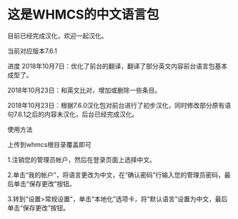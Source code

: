 <h1>这是WHMCS的中文语言包</h1>

目前已经完成汉化，欢迎一起汉化。

当前对应版本7.6.1

进度 2018年10月7日：优化了前台的翻译，翻译了部分英文内容前台语言包基本成型了。

2018年10月23日：和英文比对，增加或删除一些条目。

2018年10月23日：根据7.6.0汉化包对前台进行了初步汉化，同时修改部分原有语句7.6.1之后的内容未汉化，后台已经完成汉化。

使用方法

上传到whmcs根目录覆盖即可

1.注销您的管理员帐户，然后在登录页面上选择中文。 

2.单击“我的帐户”，将语言更改为中文，在“确认密码”行输入您的管理员密码，最后单击“保存更改”按钮。 

3.转到“设置>常规设置”，单击“本地化”选项卡，将“默认语言”设置为中文，最后单击“保存更改”按钮。
